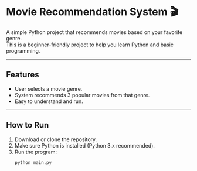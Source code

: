 # Movie Recommendation System 🎬

A simple Python project that recommends movies based on your favorite genre.  
This is a beginner-friendly project to help you learn Python and basic programming.

---

## Features
- User selects a movie genre.
- System recommends 3 popular movies from that genre.
- Easy to understand and run.

---

## How to Run
1. Download or clone the repository.
2. Make sure Python is installed (Python 3.x recommended).
3. Run the program:
   ```bash
   python main.py
